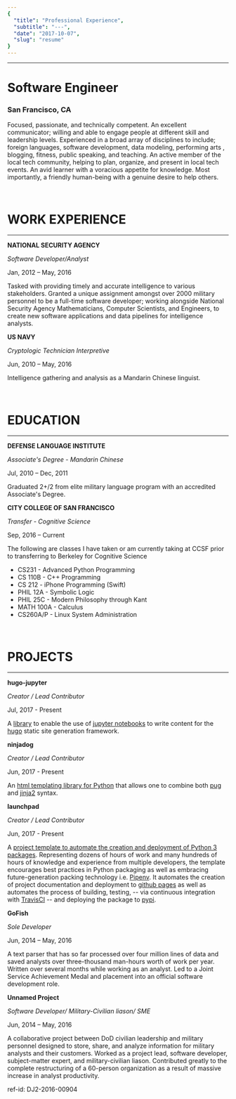 ```yaml
---
{
  "title": "Professional Experience",
  "subtitle": "---",
  "date": "2017-10-07",
  "slug": "resume"
}
---
```

<!--more-->

<!-- <h1 align='center'><a href='/documents/resume.pdf'>Download This Resume in PDF</a></h1> -->

---

# Software Engineer
### San Francisco, CA

Focused, passionate, and technically competent. An excellent communicator; willing and able to engage people at different skill and leadership levels. Experienced in a broad array of disciplines to include; foreign languages, software development, data modeling, performing arts , blogging, fitness, public speaking, and teaching. An active member of the local tech community, helping to plan, organize, and present in local tech events. An avid learner with a voracious appetite for knowledge. Most importantly, a friendly human-being with a genuine desire to help others.

<br>

# WORK EXPERIENCE

---

**NATIONAL SECURITY AGENCY**

*Software Developer/Analyst*

Jan, 2012 – May, 2016

Tasked with providing timely and accurate intelligence to various stakeholders. Granted a unique assignment amongst over 2000 military personnel to be a full-time software developer; working alongside National Security Agency Mathematicians, Computer Scientists, and Engineers, to create new software applications and data pipelines for intelligence analysts.

**US NAVY**

*Cryptologic Technician Interpretive*

Jun, 2010 – May, 2016

Intelligence gathering and analysis as a Mandarin Chinese linguist.

<br>

# EDUCATION

---

**DEFENSE LANGUAGE INSTITUTE**

*Associate's Degree - Mandarin Chinese*


Jul, 2010 – Dec, 2011

Graduated 2+/2 from elite military language program with an accredited Associate's Degree.

**CITY COLLEGE OF SAN FRANCISCO**

*Transfer - Cognitive Science*

Sep, 2016 – Current

The following are classes I have taken or am currently taking at CCSF prior to transferring to Berkeley for Cognitive Science 

* CS231 - Advanced Python Programming 
* CS 110B - C++ Programming
* CS 212 - iPhone Programming (Swift)
* PHIL 12A - Symbolic Logic
* PHIL 25C - Modern Philosophy through Kant
* MATH 100A - Calculus
* CS260A/P - Linux System Administration

<br>

# PROJECTS

---

**hugo-jupyter**

*Creator / Lead Contributor*

Jul, 2017 - Present

A [library](https://github.com/knowsuchagency/hugo_jupyter) to enable the use of [jupyter notebooks](http://jupyter.org/) to write content for the [hugo](https://gohugo.io/) static site generation framework.


**ninjadog**

*Creator / Lead Contributor*

Jun, 2017 - Present

An [html templating library for Python](http://journalpanic.com/ninjadog/) that allows one to combine both [pug](https://github.com/pugjs/pug)
and [jinja2](https://github.com/pallets/jinja) syntax.


**launchpad**

*Creator / Lead Contributor*

Jun, 2017 - Present

A [project template to automate the creation and deployment of Python 3 packages](https://github.com/knowsuchagency/launchpad). Representing dozens of hours
of work and many hundreds of hours of knowledge and experience from multiple developers, the template encourages best practices in Python packaging as well as embracing future-generation packing technology i.e. [Pipenv](http://docs.pipenv.org/en/latest/). It automates the creation of project documentation and deployment to [github pages](https://pages.github.com/) as well as automates the process of building, testing, -- via continuous integration with [TravisCI](http://travis-ci.org/) -- and deploying the package to [pypi](https://pypi.org/).

**GoFish**

*Sole Developer*

Jun, 2014 – May, 2016

A text parser that has so far processed over four million lines of data and saved analysts over three-thousand man-hours worth of work per year. Written over several months while working as an analyst. Led to a Joint Service Achievement Medal and placement into an official software development role.

**Unnamed Project**

*Software Developer/ Military-Civilian liason/ SME*


Jun, 2014 – May, 2016

A collaborative project between DoD civilian leadership and military personnel designed to store, share, and analyze information for military analysts and their customers. Worked as a project lead, software developer, subject-matter expert, and military-civilian liason. Contributed greatly to the complete restructuring of a 60-person organization as a result of massive increase in analyst productivity.

ref-id: DJ2-2016-00904

